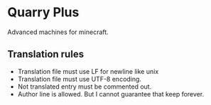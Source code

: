 Quarry Plus
===========

Advanced machines for minecraft.

Translation rules
-----------------

* Translation file must use LF for newline like unix
* Translation file must use UTF-8 encoding.
* Not translated entry must be commented out.
* Author line is allowed. But I cannot guarantee that keep forever.
